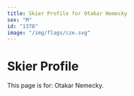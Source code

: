```yaml
---
title: Skier Profile for Otakar Nemecky
sex: "M"
id: "1378"
image: "/img/flags/cze.svg" 
---
```


# Skier Profile

This page is for: Otakar Nemecky.
    